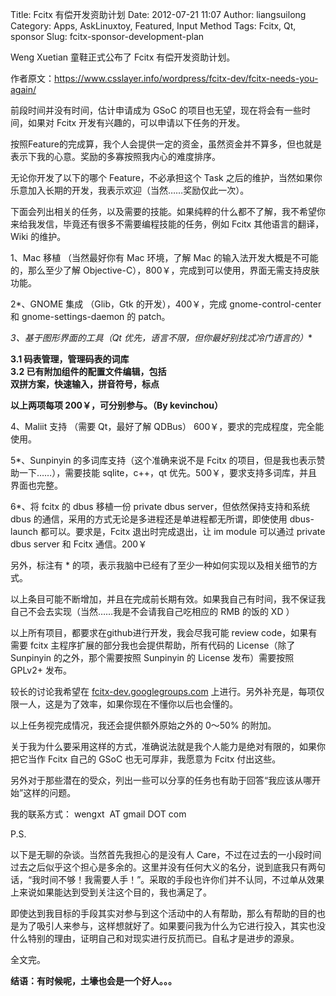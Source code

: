 Title: Fcitx 有偿开发资助计划
Date: 2012-07-21 11:07
Author: liangsuilong
Category: Apps, AskLinuxtoy, Featured, Input Method
Tags: Fcitx, Qt, sponsor
Slug: fcitx-sponsor-development-plan

Weng Xuetian 童鞋正式公布了 Fcitx 有偿开发资助计划。

作者原文：<https://www.csslayer.info/wordpress/fcitx-dev/fcitx-needs-you-again/>

前段时间并没有时间，估计申请成为 GSoC
的项目也无望，现在将会有一些时间，如果对 Fcitx
开发有兴趣的，可以申请以下任务的开发。

按照Feature的完成算，我个人会提供一定的资金，虽然资金并不算多，但也就是表示下我的心意。奖励的多寡按照我内心的难度排序。

无论你开发了以下的哪个 Feature，不必承担这个 Task
之后的维护，当然如果你乐意加入长期的开发，我表示欢迎（当然……奖励仅此一次）。

下面会列出相关的任务，以及需要的技能。如果纯粹的什么都不了解，我不希望你来给我发信，毕竟还有很多不需要编程技能的任务，例如
Fcitx 其他语言的翻译，Wiki 的维护。

1、Mac 移植 （当然最好你有 Mac 环境，了解 Mac
的输入法开发大概是不可能的，那么至少了解
Objective-C），800￥，完成到可以使用，界面无需支持皮肤功能。

2*、GNOME 集成 （Glib，Gtk 的开发），400￥，完成 gnome-control-center 和
gnome-settings-daemon 的 patch。

**3*、基于图形界面的工具（Qt
优先，语言不限，但你最好别找忒冷门语言的）**

**3.1 码表管理，管理码表的词库**  
**3.2 已有附加组件的配置文件编辑，包括**  
**双拼方案，快速输入，拼音符号，标点**

**以上两项每项 200￥，可分别参与。（By kevinchou）**

4、Maliit 支持 （需要 Qt，最好了解 QDBus）
600￥，要求的完成程度，完全能使用。

5*、Sunpinyin 的多词库支持（这个准确来说不是 Fcitx
的项目，但是我也表示赞助一下……），需要技能 sqlite，c++，qt
优先。500￥，要求支持多词库，并且界面也完整。

6*、将 fcitx 的 dbus 移植一份 private dbus server，但依然保持支持和系统
dbus 的通信，采用的方式无论是多进程还是单进程都无所谓，即使使用
dbus-launch 都可以。要求是，Fcitx 退出时完成退出，让 im module 可以通过
private dbus server 和 Fcitx 通信。200￥

另外，标注有 *
的项，表示我脑中已经有了至少一种如何实现以及相关细节的方式。

以上条目可能不断增加，并且在完成前长期有效。如果我自己有时间，我不保证我自己不会去实现（当然……我是不会请我自己吃相应的
RMB 的饭的 XD ）

以上所有项目，都要求在github进行开发，我会尽我可能 review
code，如果有需要 fcitx 主程序扩展的部分我也会提供帮助，所有代码的
License（除了 Sunpinyin 的之外，那个需要按照 Sunpinyin 的 License
发布）需要按照 GPLv2+ 发布。

较长的讨论我希望在
[fcitx-dev.googlegroups.com](fcitx-dev.googlegroups.com)
上进行。另外补充是，每项仅限一人，这是为了效率，如果你现在不懂你以后也会懂的。

以上任务视完成情况，我还会提供额外原始之外的 0～50% 的附加。

关于我为什么要采用这样的方式，准确说法就是我个人能力是绝对有限的，如果你把它当作
Fcitx 自己的 GSoC 也无可厚非，我愿意为 Fcitx 付出这些。

另外对于那些潜在的受众，列出一些可以分享的任务也有助于回答“我应该从哪开始”这样的问题。

我的联系方式： wengxt  AT gmail DOT com

P.S.

以下是无聊的杂谈。当然首先我担心的是没有人
Care，不过在过去的一小段时间过去之后似乎这个担心是多余的。这里并没有任何大义的名分，说到底我只有两句话，“我时间不够！我需要人手！”。采取的手段也许你们并不认同，不过单从效果上来说如果能达到受到关注这个目的，我也满足了。

即使达到我目标的手段其实对参与到这个活动中的人有帮助，那么有帮助的目的也是为了吸引人来参与，这样想就好了。如果要问我为什么为它进行投入，其实也没什么特别的理由，证明自己和对现实进行反抗而已。自私才是进步的源泉。

全文完。

**结语：有时候呢，土壕也会是一个好人。。。**

<div>

</div>
